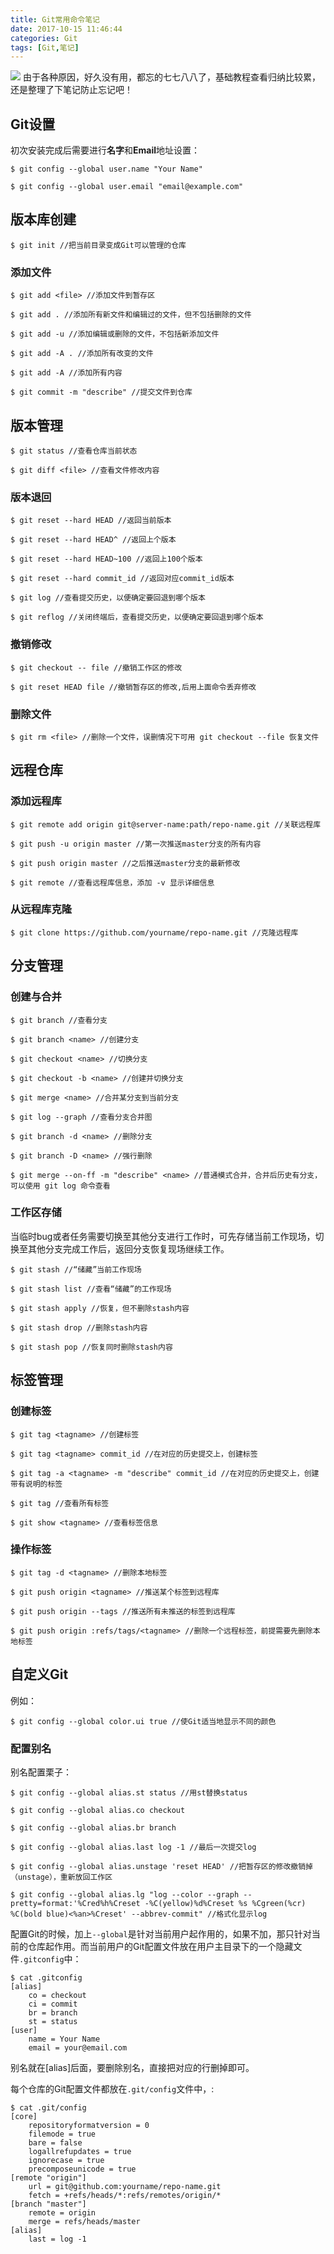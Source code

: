 ```yaml
---
title: Git常用命令笔记
date: 2017-10-15 11:46:44
categories: Git
tags: [Git,笔记]
---
```


<img class="full-image" src="http://oohkvf5b9.bkt.clouddn.com/A06_Gitnote.jpg?imageMogr2/format/webp">
由于各种原因，好久没有用，都忘的七七八八了，基础教程查看归纳比较累，还是整理了下笔记防止忘记吧！
<!--more-->

## Git设置

初次安装完成后需要进行**名字**和**Email**地址设置：

```
$ git config --global user.name "Your Name"

$ git config --global user.email "email@example.com"
```

## 版本库创建

```
$ git init //把当前目录变成Git可以管理的仓库
```

### 添加文件

```
$ git add <file> //添加文件到暂存区

$ git add . //添加所有新文件和编辑过的文件，但不包括删除的文件

$ git add -u //添加编辑或删除的文件，不包括新添加文件

$ git add -A . //添加所有改变的文件

$ git add -A //添加所有内容

$ git commit -m "describe" //提交文件到仓库
```

## 版本管理

```
$ git status //查看仓库当前状态

$ git diff <file> //查看文件修改内容
```

### 版本退回

```
$ git reset --hard HEAD //返回当前版本

$ git reset --hard HEAD^ //返回上个版本

$ git reset --hard HEAD~100 //返回上100个版本

$ git reset --hard commit_id //返回对应commit_id版本

$ git log //查看提交历史，以便确定要回退到哪个版本

$ git reflog //关闭终端后，查看提交历史，以便确定要回退到哪个版本
```

### 撤销修改

```
$ git checkout -- file //撤销工作区的修改

$ git reset HEAD file //撤销暂存区的修改,后用上面命令丢弃修改
```

### 删除文件

```
$ git rm <file> //删除一个文件，误删情况下可用 git checkout --file 恢复文件
```

## 远程仓库

### 添加远程库

```
$ git remote add origin git@server-name:path/repo-name.git //关联远程库

$ git push -u origin master //第一次推送master分支的所有内容

$ git push origin master //之后推送master分支的最新修改

$ git remote //查看远程库信息，添加 -v 显示详细信息
```

### 从远程库克隆

```
$ git clone https://github.com/yourname/repo-name.git //克隆远程库
```

## 分支管理

### 创建与合并

```
$ git branch //查看分支

$ git branch <name> //创建分支

$ git checkout <name> //切换分支

$ git checkout -b <name> //创建并切换分支

$ git merge <name> //合并某分支到当前分支

$ git log --graph //查看分支合并图

$ git branch -d <name> //删除分支

$ git branch -D <name> //强行删除

$ git merge --on-ff -m "describe" <name> //普通模式合并，合并后历史有分支，可以使用 git log 命令查看
```

### 工作区存储

当临时bug或者任务需要切换至其他分支进行工作时，可先存储当前工作现场，切换至其他分支完成工作后，返回分支恢复现场继续工作。

```
$ git stash //“储藏”当前工作现场

$ git stash list //查看“储藏”的工作现场

$ git stash apply //恢复，但不删除stash内容

$ git stash drop //删除stash内容

$ git stash pop //恢复同时删除stash内容
```

## 标签管理

### 创建标签

```
$ git tag <tagname> //创建标签

$ git tag <tagname> commit_id //在对应的历史提交上，创建标签

$ git tag -a <tagname> -m "describe" commit_id //在对应的历史提交上，创建带有说明的标签

$ git tag //查看所有标签

$ git show <tagname> //查看标签信息
```

### 操作标签

```
$ git tag -d <tagname> //删除本地标签

$ git push origin <tagname> //推送某个标签到远程库

$ git push origin --tags //推送所有未推送的标签到远程库

$ git push origin :refs/tags/<tagname> //删除一个远程标签，前提需要先删除本地标签
```

## 自定义Git

例如：

```
$ git config --global color.ui true //使Git适当地显示不同的颜色
```

### 配置别名

别名配置栗子：

```
$ git config --global alias.st status //用st替换status

$ git config --global alias.co checkout

$ git config --global alias.br branch

$ git config --global alias.last log -1 //最后一次提交log

$ git config --global alias.unstage 'reset HEAD' //把暂存区的修改撤销掉（unstage），重新放回工作区

$ git config --global alias.lg "log --color --graph --pretty=format:'%Cred%h%Creset -%C(yellow)%d%Creset %s %Cgreen(%cr) %C(bold blue)<%an>%Creset' --abbrev-commit" //格式化显示log
```

配置Git的时候，加上`--global`是针对当前用户起作用的，如果不加，那只针对当前的仓库起作用。而当前用户的Git配置文件放在用户主目录下的一个隐藏文件`.gitconfig`中：

```
$ cat .gitconfig
[alias]
    co = checkout
    ci = commit
    br = branch
    st = status
[user]
    name = Your Name
    email = your@email.com
```
别名就在[alias]后面，要删除别名，直接把对应的行删掉即可。

每个仓库的Git配置文件都放在`.git/config`文件中，:

```
$ cat .git/config 
[core]
    repositoryformatversion = 0
    filemode = true
    bare = false
    logallrefupdates = true
    ignorecase = true
    precomposeunicode = true
[remote "origin"]
    url = git@github.com:yourname/repo-name.git
    fetch = +refs/heads/*:refs/remotes/origin/*
[branch "master"]
    remote = origin
    merge = refs/heads/master
[alias]
    last = log -1
```



